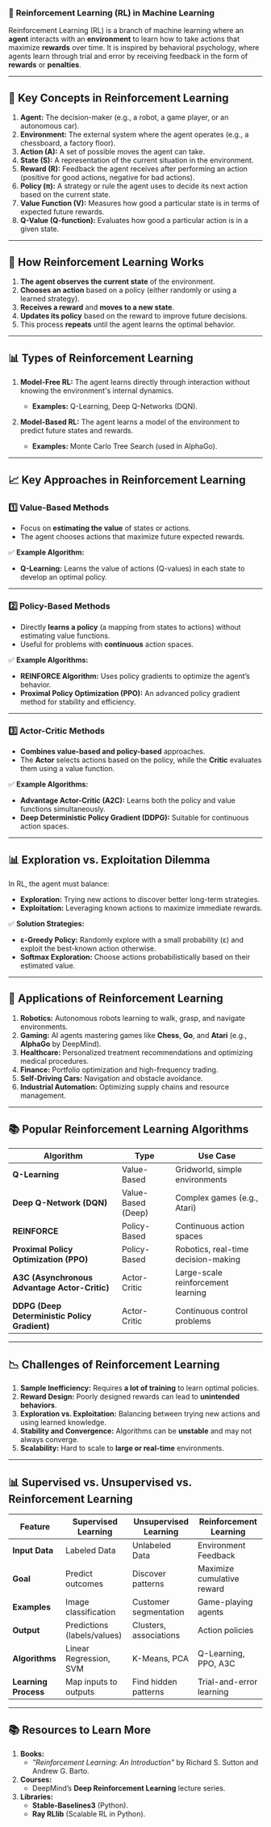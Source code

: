 ### 🧠 **Reinforcement Learning (RL) in Machine Learning**  

Reinforcement Learning (RL) is a branch of machine learning where an **agent** interacts with an **environment** to learn how to take actions that maximize **rewards** over time. It is inspired by behavioral psychology, where agents learn through trial and error by receiving feedback in the form of **rewards** or **penalties**.  

---

## 📌 **Key Concepts in Reinforcement Learning**  

1. **Agent:** The decision-maker (e.g., a robot, a game player, or an autonomous car).  
2. **Environment:** The external system where the agent operates (e.g., a chessboard, a factory floor).  
3. **Action (A):** A set of possible moves the agent can take.  
4. **State (S):** A representation of the current situation in the environment.  
5. **Reward (R):** Feedback the agent receives after performing an action (positive for good actions, negative for bad actions).  
6. **Policy (π):** A strategy or rule the agent uses to decide its next action based on the current state.  
7. **Value Function (V):** Measures how good a particular state is in terms of expected future rewards.  
8. **Q-Value (Q-function):** Evaluates how good a particular action is in a given state.  

---

## 🔄 **How Reinforcement Learning Works**  

1. **The agent observes the current state** of the environment.  
2. **Chooses an action** based on a policy (either randomly or using a learned strategy).  
3. **Receives a reward** and **moves to a new state**.  
4. **Updates its policy** based on the reward to improve future decisions.  
5. This process **repeats** until the agent learns the optimal behavior.  

---

## 📊 **Types of Reinforcement Learning**  

1. **Model-Free RL:** The agent learns directly through interaction without knowing the environment's internal dynamics.  
   - **Examples:** Q-Learning, Deep Q-Networks (DQN).  

2. **Model-Based RL:** The agent learns a model of the environment to predict future states and rewards.  
   - **Examples:** Monte Carlo Tree Search (used in AlphaGo).  

---

## 📈 **Key Approaches in Reinforcement Learning**  

### 1️⃣ **Value-Based Methods**  
- Focus on **estimating the value** of states or actions.  
- The agent chooses actions that maximize future expected rewards.  

✅ **Example Algorithm:**  
- **Q-Learning:** Learns the value of actions (Q-values) in each state to develop an optimal policy.  

---

### 2️⃣ **Policy-Based Methods**  
- Directly **learns a policy** (a mapping from states to actions) without estimating value functions.  
- Useful for problems with **continuous** action spaces.  

✅ **Example Algorithms:**  
- **REINFORCE Algorithm:** Uses policy gradients to optimize the agent’s behavior.  
- **Proximal Policy Optimization (PPO):** An advanced policy gradient method for stability and efficiency.  

---

### 3️⃣ **Actor-Critic Methods**  
- **Combines value-based and policy-based** approaches.  
- The **Actor** selects actions based on the policy, while the **Critic** evaluates them using a value function.  

✅ **Example Algorithms:**  
- **Advantage Actor-Critic (A2C):** Learns both the policy and value functions simultaneously.  
- **Deep Deterministic Policy Gradient (DDPG):** Suitable for continuous action spaces.  

---

## 📊 **Exploration vs. Exploitation Dilemma**  

In RL, the agent must balance:  

- **Exploration:** Trying new actions to discover better long-term strategies.  
- **Exploitation:** Leveraging known actions to maximize immediate rewards.  

✅ **Solution Strategies:**  
- **ε-Greedy Policy:** Randomly explore with a small probability (ε) and exploit the best-known action otherwise.  
- **Softmax Exploration:** Choose actions probabilistically based on their estimated value.  

---

## 🤖 **Applications of Reinforcement Learning**  

1. **Robotics:** Autonomous robots learning to walk, grasp, and navigate environments.  
2. **Gaming:** AI agents mastering games like **Chess**, **Go**, and **Atari** (e.g., **AlphaGo** by DeepMind).  
3. **Healthcare:** Personalized treatment recommendations and optimizing medical procedures.  
4. **Finance:** Portfolio optimization and high-frequency trading.  
5. **Self-Driving Cars:** Navigation and obstacle avoidance.  
6. **Industrial Automation:** Optimizing supply chains and resource management.  

---

## 📚 **Popular Reinforcement Learning Algorithms**  

| **Algorithm**                | **Type**            | **Use Case**                        |
|------------------------------|---------------------|-------------------------------------|
| **Q-Learning**               | Value-Based        | Gridworld, simple environments      |
| **Deep Q-Network (DQN)**     | Value-Based (Deep) | Complex games (e.g., Atari)         |
| **REINFORCE**                | Policy-Based       | Continuous action spaces            |
| **Proximal Policy Optimization (PPO)** | Policy-Based      | Robotics, real-time decision-making |
| **A3C (Asynchronous Advantage Actor-Critic)** | Actor-Critic      | Large-scale reinforcement learning  |
| **DDPG (Deep Deterministic Policy Gradient)** | Actor-Critic      | Continuous control problems         |

---

## 📉 **Challenges of Reinforcement Learning**  

1. **Sample Inefficiency:** Requires **a lot of training** to learn optimal policies.  
2. **Reward Design:** Poorly designed rewards can lead to **unintended behaviors**.  
3. **Exploration vs. Exploitation:** Balancing between trying new actions and using learned knowledge.  
4. **Stability and Convergence:** Algorithms can be **unstable** and may not always converge.  
5. **Scalability:** Hard to scale to **large or real-time** environments.  

---

## 📊 **Supervised vs. Unsupervised vs. Reinforcement Learning**  

| Feature                 | Supervised Learning         | Unsupervised Learning        | Reinforcement Learning      |
|-------------------------|-----------------------------|-----------------------------|-----------------------------|
| **Input Data**          | Labeled Data               | Unlabeled Data              | Environment Feedback        |
| **Goal**               | Predict outcomes            | Discover patterns           | Maximize cumulative reward  |
| **Examples**            | Image classification       | Customer segmentation       | Game-playing agents         |
| **Output**              | Predictions (labels/values)| Clusters, associations      | Action policies             |
| **Algorithms**          | Linear Regression, SVM     | K-Means, PCA               | Q-Learning, PPO, A3C        |
| **Learning Process**    | Map inputs to outputs      | Find hidden patterns        | Trial-and-error learning    |

---

## 📚 **Resources to Learn More**  
1. **Books:**  
   - *"Reinforcement Learning: An Introduction"* by Richard S. Sutton and Andrew G. Barto.  
2. **Courses:**  
   - DeepMind’s **Deep Reinforcement Learning** lecture series.  
3. **Libraries:**  
   - **Stable-Baselines3** (Python).  
   - **Ray RLlib** (Scalable RL in Python).  